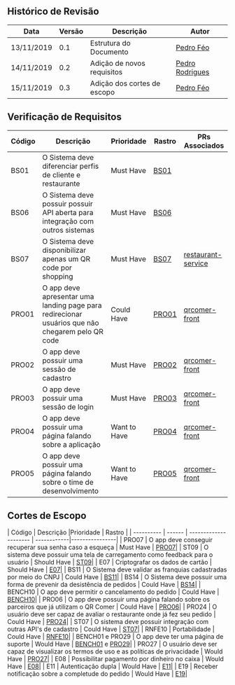 ## Histórico de Revisão

| Data       | Versão | Descrição             | Autor                                             |
| ---------- | ------ | --------------------- | ------------------------------------------------- |
| 13/11/2019 | 0.1    | Estrutura do Documento| [Pedro Féo](https://github.com/phe0)              |
| 14/11/2019 | 0.2    | Adição de novos requisitos | [Pedro Rodrigues](https://github.com/pedro-prp)
| 15/11/2019 | 0.3    | Adição dos cortes de escopo| [Pedro Féo](https://github.com/phe0)              |              |

## Verificação de Requisitos

| Código      | Descrição |Prioridade         | Rastro      | PRs Associados |
| ---------- | ------ | --------------------- | ------------|----------------|
| BS01  | O Sistema deve diferenciar perfis de cliente e restaurante | Must Have | [BS01](https://fga-desenho-2019-2.github.io/Wiki/iniciativas_extras/elicitacao_de_requisitos/req_brainstorm/)|    |
| BS06  | O Sistema deve possuir possuir API aberta para integração com outros sistemas | Must Have | [BS06](https://fga-desenho-2019-2.github.io/Wiki/iniciativas_extras/elicitacao_de_requisitos/req_brainstorm/)|    |
| BS07  | O Sistema deve disponibilizar apenas um QR code por shopping | Must Have | [BS07](https://fga-desenho-2019-2.github.io/Wiki/iniciativas_extras/elicitacao_de_requisitos/req_brainstorm/)|[restaurant-service](https://github.com/fga-desenho-2019-2/restaurant-service/pull/4)  |
| PRO01 | O app deve apresentar uma landing page para redirecionar usuários que não chegarem pelo QR code	| Could Have | [PRO01](https://fga-desenho-2019-2.github.io/Wiki/iniciativas_extras/elicitacao_de_requisitos/req_prototipo/)| [qrcomer-front](https://github.com/fga-desenho-2019-2/qrcomer-front/pull/5) |
| PRO02 | O app deve possuir uma sessão de cadastro| Must Have | [PRO02](https://fga-desenho-2019-2.github.io/Wiki/iniciativas_extras/elicitacao_de_requisitos/req_prototipo/)| [qrcomer-front](https://github.com/fga-desenho-2019-2/qrcomer-front/pull/9) |
| PRO03 | O app deve possuir uma sessão de login| Must Have | [PRO03](https://fga-desenho-2019-2.github.io/Wiki/iniciativas_extras/elicitacao_de_requisitos/req_prototipo/)| [qrcomer-front](https://github.com/fga-desenho-2019-2/qrcomer-front/pull/9) |
| PRO04 |	O app deve possuir uma página falando sobre a aplicação | Want to Have | [PRO04](https://fga-desenho-2019-2.github.io/Wiki/iniciativas_extras/elicitacao_de_requisitos/req_prototipo/) |[qrcomer-front](https://github.com/fga-desenho-2019-2/qrcomer-front/pull/5) |
| PRO05 |	O app deve possuir uma página falando sobre o time de desenvolvimento | Want to Have | [PRO05](https://fga-desenho-2019-2.github.io/Wiki/iniciativas_extras/elicitacao_de_requisitos/req_prototipo/) | [qrcomer-front](https://github.com/fga-desenho-2019-2/qrcomer-front/pull/5) |

## Cortes de Escopo

| Código      | Descrição |Prioridade         | Rastro      |
| ---------- | ------ | --------------------- | ------------|----------------|
| PRO07  | O app deve conseguir recuperar sua senha caso a esqueça | Must Have | [PRO07](https://fga-desenho-2019-2.github.io/Wiki/iniciativas_extras/elicitacao_de_requisitos/req_prototipo/)|
| ST09 | O sistema deve possuir uma tela de carregamento como feedback para o usuário | Should Have | [ST09](https://fga-desenho-2019-2.github.io/Wiki/iniciativas_extras/elicitacao_de_requisitos/req_storytelling/)|
| E07 | Criptografar os dados de cartão | Should Have | [E07](https://fga-desenho-2019-2.github.io/Wiki/iniciativas_extras/elicitacao_de_requisitos/req_entrevista/)|
| BS11 | O Sistema deve validar as franquias cadastradas por meio do CNPJ | Could Have | [BS11](https://fga-desenho-2019-2.github.io/Wiki/iniciativas_extras/elicitacao_de_requisitos/req_brainstorm/)|
| BS14 | O Sistema deve possuir uma forma de prevenir da desistência de pedidos | Could Have | [BS14](https://fga-desenho-2019-2.github.io/Wiki/iniciativas_extras/elicitacao_de_requisitos/req_brainstorm/)|
| BENCH10 | O app deve permitir o cancelamento do pedido | Could Have | [BENCH10](https://fga-desenho-2019-2.github.io/Wiki/iniciativas_extras/elicitacao_de_requisitos/req_benchmarking/)|
| PRO06 | O app deve possuir uma página falando sobre os parceiros que já utilizam o QR Comer | Could Have | [PRO06](https://fga-desenho-2019-2.github.io/Wiki/iniciativas_extras/elicitacao_de_requisitos/req_prototipo/)|
| PRO24 | O usuário deve ser capaz de avaliar o restaurante onde já fez seu pedido | Could Have | [PRO24](https://fga-desenho-2019-2.github.io/Wiki/iniciativas_extras/elicitacao_de_requisitos/req_prototipo/)|
| ST07 | O sistema deve possuir integração com outras API's de cadastro | Could Have | [ST07](https://fga-desenho-2019-2.github.io/Wiki/iniciativas_extras/elicitacao_de_requisitos/req_storytelling/)|
| RNFE10 | Portabilidade | Could Have | [RNFE10](https://fga-desenho-2019-2.github.io/Wiki/iniciativas_extras/elicitacao_de_requisitos/req_entrevista/)|
| BENCH01 e PRO29 | O app deve ter uma página de suporte | Would Have | [BENCH01](https://fga-desenho-2019-2.github.io/Wiki/iniciativas_extras/elicitacao_de_requisitos/req_benchmarking/) e [PRO29](https://fga-desenho-2019-2.github.io/Wiki/iniciativas_extras/elicitacao_de_requisitos/req_prototipo/)|
| PRO27 | O usuário deve ser capaz de visualizar os termos de uso e as políticas de privacidade | Would Have | [PRO27](https://fga-desenho-2019-2.github.io/Wiki/iniciativas_extras/elicitacao_de_requisitos/req_prototipo/)|
| E08 | Possibilitar pagamento por dinheiro no caixa | Would Have | [E08](https://fga-desenho-2019-2.github.io/Wiki/iniciativas_extras/elicitacao_de_requisitos/req_entrevista/)|
| E11 | Autenticação dupla | Would Have | [E11](https://fga-desenho-2019-2.github.io/Wiki/iniciativas_extras/elicitacao_de_requisitos/req_entrevista/)|
| E19 | Receber notificação sobre a completude do pedido | Would Have | [E19](https://fga-desenho-2019-2.github.io/Wiki/iniciativas_extras/elicitacao_de_requisitos/req_entrevista/)|